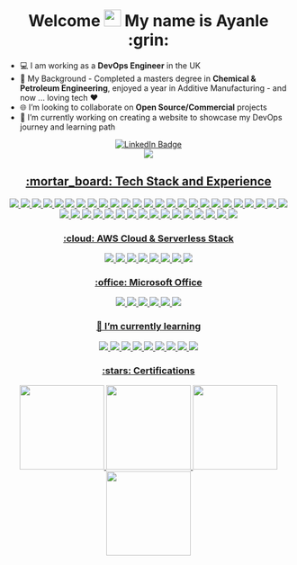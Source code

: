 
<div align="center">
<h1>
  Welcome <img src="https://media.giphy.com/media/hvRJCLFzcasrR4ia7z/giphy.gif" width="30px"/> My name is Ayanle :grin:
  
</h1>
  </div>

- 💻 I am working as a **DevOps Engineer** in the UK
- :rocket: My Background - Completed a masters degree in **Chemical & Petroleum Engineering**, enjoyed a year in Additive Manufacturing - and now ... loving tech ❤️
- :globe_with_meridians: I’m looking to collaborate on **Open Source/Commercial** projects
- 🔭 I’m currently working on creating a website to showcase my DevOps journey and learning path 
<div align="center">
<div id="badges">
<a href="https://www.linkedin.com/in/ayanle-salad-1248191b6/">
<img src="https://img.shields.io/badge/LinkedIn-blue?logo=linkedin&logoColor=white" alt="LinkedIn Badge"/>
</div>

<div align="center">
<div id="badges">
<a href="https://ayanlesalad.netlify.app/">
<img src="https://img.shields.io/badge/Portfolio-%23000000.svg?style=plastic&logo=firefox&logoColor=#FF7139 "/>
  </div>

<div align="center">
    <h2>
:mortar_board: Tech Stack and Experience 
           </h2>
      <img src="https://img.shields.io/badge/Amazon_AWS-232F3E?style=plastic&logo=amazon-aws&logoColor=white"/>
      <img src="https://img.shields.io/badge/kubernetes-%23326ce5.svg?style=plastic&logo=kubernetes&logoColor=white  "/>
      <img src="https://img.shields.io/badge/Helm-0F1689?style=plastic&logo=Helm&labelColor=0F1689 "/>
      <img src="https://img.shields.io/badge/ansible-%231A1918.svg?style=plastic&logo=ansible&logoColor=white "/>
      <img src="https://img.shields.io/badge/docker-%230db7ed.svg?style=plastic&logo=docker&logoColor=white "/>
      <img src="https://img.shields.io/badge/terraform-%235835CC.svg?style=plastic&logo=terraform&logoColor=white"/>
      <img src="https://img.shields.io/badge/CICD_Pipe_Lines-blue?logo=&logoColor=white&style=plastic"/>
      <img src="https://img.shields.io/badge/Jenkins-D24939?style=plastic&logo=Jenkins&logoColor=white "/>
      <img src="https://img.shields.io/badge/Argo%20CD-1e0b3e?style=plastic&logo=argo&logoColor=#d16044 "/>
      <img src="https://img.shields.io/badge/travis_CI-3EAAAF?style=plastic&logo=travisci&logoColor=white"/>
      <img src="https://img.shields.io/badge/Python-FFD43B?style=plastic&logo=python&logoColor=blue "/>
      <img src="https://img.shields.io/badge/JavaScript-323330?style=plastic&logo=javascript&logoColor=F7DF1E"/> 
      <img src="https://img.shields.io/badge/json-5E5C5C?style=plastic&logo=json&logoColor=white "/>
      <img src="https://img.shields.io/badge/TypeScript-007ACC?style=plastic&logo=typescript&logoColor=white "/> 
      <img src= "https://img.shields.io/badge/GraphQL-E10098?style=plastic&logo=graphql&logoColor=white "/> 
      <img src= "https://img.shields.io/badge/Postman-FF6C37?style=plastic&logo=postman&logoColor=white "/> 
      <img src="https://img.shields.io/badge/Ruby-CC342D?style=plastic&logo=ruby&logoColor=white"/>
      <img src="https://img.shields.io/badge/GIT-E44C30?style=plastic&logo=git&logoColor=white "/>
      <img src="https://img.shields.io/badge/GitHub-100000?style=plastic&logo=github&logoColor=white"/>
      <img src="https://img.shields.io/badge/GitHub_Actions-2088FF?style=plastic&logo=github-actions&logoColor=white "/>
      <img src="https://img.shields.io/badge/vagrant-%231563FF.svg?style=plastic&logo=vagrant&logoColor=white "/>
      <img src="https://img.shields.io/badge/VirtualBox-21416b?style=plastic&logo=VirtualBox&logoColor=white"/> 
      <img src="https://img.shields.io/badge/Windows-0078D6?style=plastic&logo=windows&logoColor=white"/>
      <img src="https://img.shields.io/badge/Linux-FCC624?style=plastic&logo=linux&logoColor=black"/>
      <img src="https://img.shields.io/badge/Ubuntu-E95420?style=plastic&logo=ubuntu&logoColor=white"/>
      <img src="https://img.shields.io/badge/MongoDB-4EA94B?style=plastic&logo=mongodb&logoColor=white"/>
      <img src="https://img.shields.io/badge/redis-CC0000.svg?&style=plastic&logo=redis&logoColor=white  "/> 
      <img src="https://img.shields.io/badge/Node.js-339933?style=plastic&logo=nodedotjs&logoColor=white "/>
      <img src="https://img.shields.io/badge/React-20232A?style=plastic&logo=react&logoColor=61DAFB  "/> 
      <img src="https://img.shields.io/badge/Express.js-404D59?style=plastic "/>
      <img src="https://img.shields.io/badge/npm-CB3837?style=plastic&logo=npm&logoColor=white "/>
      <img src="https://img.shields.io/badge/Flutter-02569B?style=plastic&logo=flutter&logoColor=white "/> 
      <img src="https://img.shields.io/badge/Android_Studio-3DDC84?style=plastic&logo=android-studio&logoColor=white "/> 
      <img src="https://img.shields.io/badge/Dart-0175C2?style=plastic&logo=dart&logoColor=white "/> 
      <img src="https://img.shields.io/badge/Nginx-009639?style=plastic&logo=nginx&logoColor=white "/>
      <img src="https://img.shields.io/badge/VSCode-0078D4?style=plastic&logo=visual%20studio%20code&logoColor=white "/> 
      <img src="https://img.shields.io/badge/Prometheus-E6522C?style=plastic&logo=Prometheus&logoColor=white "/> 
      <img src="https://img.shields.io/badge/grafana-%23F46800.svg?style=plastic&logo=grafana&logoColor=white "/> 
      <img src="https://img.shields.io/badge/Sonarqube-5190cf?style=plastoc&logo=sonarqube&logoColor=white "/> 
      <img src="https://img.shields.io/badge/Sentry-black?style=plastic&logo=Sentry&logoColor=#362D59 "/> 
      <img src="https://img.shields.io/badge/Jira-0052CC?style=plastic&logo=Jira&logoColor=white "/> 
      
      
  
  </div>
  
  
  <div align="center">
    <h3>
:cloud: AWS Cloud & Serverless Stack 
           </h3>
    <img src="https://img.shields.io/badge/AWS_Lambda-FF9900?style=plastic&logo=amazonaws&logoColor=white "/>
    <img src="https://img.shields.io/badge/AWS_CloudFormation-FF9900?style=plastic&logo=amazonaws&logoColor=white "/>
    <img src="https://img.shields.io/badge/AWS_SAM-FF9900?style=plastic&logo=amazonaws&logoColor=white "/>
    <img src="https://img.shields.io/badge/Amazon%20DynamoDB-4053D6?style=plastic&logo=Amazon%20DynamoDB&logoColor=white)"/>
    <img src="https://img.shields.io/badge/AWS_EKS-FF9900?style=plastic&logo=amazonaws&logoColor=white "/>
    <img src="https://img.shields.io/badge/AWS_Api_Gateway-FF9900?style=plastic&logo=amazonaws&logoColor=white "/>
    <img src="https://img.shields.io/badge/AWS_Cognito-FF9900?style=plastic&logo=amazonaws&logoColor=white "/>
    <img src="https://img.shields.io/badge/AWS_CloudFront-FF9900?style=plastic&logo=amazonaws&logoColor=white "/>
    
    
 
 
   
  </div>
  
  <div align="center">
    <h3>
    :office: Microsoft Office 
      </h3>
  <img src="https://img.shields.io/badge/Microsoft_Excel-217346?style=plastic&logo=microsoft-excel&logoColor=white"/> <img src="https://img.shields.io/badge/Trello-0052CC?style=plastic&logo=trello&logoColor=white "/> <img src="https://img.shields.io/badge/Microsoft_Word-2B579A?style=plastic&logo=microsoft-word&logoColor=white "/> <img src="https://img.shields.io/badge/Microsoft_PowerPoint-B7472A?style=plastic&logo=microsoft-powerpoint&logoColor=white "/> <img src="https://img.shields.io/badge/Microsoft_Visio-3955A3?style=plastic&logo=microsoft-visio&logoColor=white "/>   <img src="https://img.shields.io/badge/Microsoft_Teams-6264A7?style=plastic&logo=microsoft-teams&logoColor=white"/>
  </div>
  
<div align="center">
    <h3>
  🌱 I’m currently learning 
         </h3>

<div align="center">

<img src="https://img.shields.io/badge/microsoft%20azure-0089D6?style=plastic&logo=microsoft-azure&logoColor=white "/> 
<img src="https://img.shields.io/badge/Stripe-626CD9?style=plastic&logo=Stripe&logoColor=white "/> 
<img src="https://img.shields.io/badge/circleci-343434?style=plastic&logo=circleci&logoColor=white "/> 
<img src="https://img.shields.io/badge/Elastic_Search-005571?style=plastic&logo=elasticsearch&logoColor=white "/> 
<img src="https://img.shields.io/badge/Kibana-005571?style=plastic&logo=Kibana&logoColor=white "/> 
<img src="https://img.shields.io/badge/firebase-ffca28?style=plastic&logo=firebase&logoColor=black "/> 
<img src="https://img.shields.io/badge/jQuery-0769AD?style=plastic&logo=jquery&logoColor=white "/>
<img src= "https://img.shields.io/badge/Tailwind_CSS-38B2AC?style=plastic&logo=tailwind-css&logoColor=white "/> 
<img src="https://img.shields.io/badge/axios-671ddf?&style=plastic&logo=axios&logoColor=white"/> 
    </div>
 
 
 <div align="center">
    <h3>
    :stars: Certifications 
      </h3>
       <img src="https://images.credly.com/images/0e284c3f-5164-4b21-8660-0d84737941bc/image.png" width="150" />
      <img src="https://images.credly.com/size/680x680/images/99289602-861e-4929-8277-773e63a2fa6f/image.png" width="150" />
     <img src="https://images.credly.com/images/b9feab85-1a43-4f6c-99a5-631b88d5461b/image.png" width="150" />
      <img src="https://images.credly.com/images/00634f82-b07f-4bbd-a6bb-53de397fc3a6/image.png" width="150" />
    </div>


